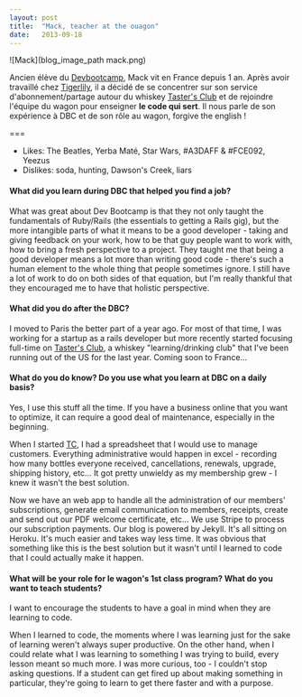 ```yaml
---
layout: post
title:  "Mack, teacher at the ouagon"
date:   2013-09-18
---
```


![Mack](blog_image_path mack.png)

Ancien élève du [Devbootcamp](http://www.devbootcamp.com/), Mack vit en France depuis 1 an. Après avoir travaillé chez  [Tigerlily](http://www.tigerlilyapps.com/fr/), il a décidé de se concentrer sur son service d'abonnement/partage autour du whiskey [Taster's Club](http://www.tastersclub.com/) et de rejoindre l'équipe du wagon pour enseigner **le code qui sert**. Il nous parle de son expérience à DBC et de son rôle au wagon, forgive the english !

===

- Likes: The Beatles, Yerba Maté, Star Wars, #A3DAFF & #FCE092, Yeezus
- Dislikes: soda, hunting, Dawson's Creek, liars</p>

#### What did you learn during DBC that helped you find a job?

What was great about Dev Bootcamp is that they not only taught the fundamentals of Ruby/Rails (the essentials to getting a Rails gig), but the more intangible parts of what it means to be a good developer - taking and giving feedback on your work, how to be that guy people want to work with, how to bring a fresh perspective to a project. They taught me that being a good developer means a lot more than writing good code - there's such a human element to the whole thing that people sometimes ignore. I still have a lot of work to do on both sides of that equation, but I'm really thankful that they encouraged me to have that holistic perspective.


#### What did you do after the DBC?

I moved to Paris the better part of a year ago. For most of that time, I was working for a startup as a rails developer but more recently started focusing full-time on <a href="http://www.tastersclub.com/" target="_blank">Taster's Club</a>, a whiskey "learning/drinking club" that I've been running out of the US for the last year. Coming soon to France...

#### What do you do know? Do you use what you learn at DBC on a daily basis?

Yes, I use this stuff all the time. If you have a business online that you want to optimize, it can require a good deal of maintenance, especially in the beginning.

When I started [TC](http://www.tastersclub.com/), I had a spreadsheet that I would use to manage customers. Everything administrative would happen in excel - recording how many bottles everyone received, cancellations, renewals, upgrade, shipping history, etc… It got pretty unwieldy as my membership grew - I knew it wasn't the best solution.

Now we have an web app to handle all the administration of our members' subscriptions, generate email communication to members, receipts, create and send out our PDF welcome certificate, etc… We use Stripe to process our subscription payments. Our blog is powered by Jekyll. It's all sitting on Heroku. It's much easier and takes way less time. It was obvious that something like this is the best solution but it wasn't until I learned to code that I could actually make it happen.

#### What will be your role for le wagon's 1st class program? What do you want to teach students?

I want to encourage the students to have a goal in mind when they are learning to code.

When I learned to code, the moments where I was learning just for the sake of learning weren't always super productive. On the other hand, when I could relate what I was learning to something I was trying to build, every lesson meant so much more. I was more curious, too - I couldn't stop asking questions. If a student can get fired up about making something in particular, they're going to learn to get there faster and with a purpose.
